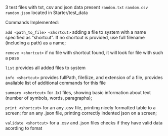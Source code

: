 3 test files with txt, csv and json data present
```random.txt```
```random.csv```
```random.json```
located in Starter/test_data

Commands Implemented: 


```add <path_to_file> <shortcut>```
adding a file to system with a name specified as "shortcut". If no shortcut is provided, use full filename (including a path) as a name;

```remove <shortcut>```
if no file with shortcut found, it will look for file with such a pass

```list```
provides all added files to system

```info <shortcut>```
provides fullPath, fileSize, and extension of a file, provides avaliable list of additional commands for this file

```summary <shortcut>```
for .txt files, showing basic information about text (number of symbols, words, paragraphs);

```print <shortcut>```
for an any .csv file, printing nicely formatted table to a screen;
for an any .json file, printing correctly indented json on a screen;

```validate <shortcut>```
for a .csv and .json files checks if they have valid data acording to fomat




